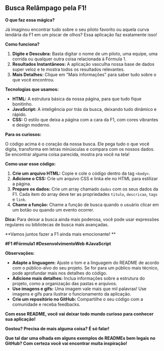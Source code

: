## **Busca Relâmpago pela F1!**

**O que faz essa mágica?**

Já imaginou encontrar tudo sobre o seu piloto favorito ou aquela curva lendária da F1 em um piscar de olhos? Essa aplicação faz exatamente isso! ️

**Como funciona?**

1. **Digite e Descubra:** Basta digitar o nome de um piloto, uma equipe, uma corrida ou qualquer outra coisa relacionada à Fórmula 1.
2. **Resultados Instantâneos:** A aplicação vasculha nossa base de dados super veloz e te mostra todos os resultados relevantes.
3. **Mais Detalhes:** Clique em "Mais informações" para saber tudo sobre o que você encontrou. 

**Tecnologias que usamos:**

* **HTML:** A estrutura básica da nossa página, para que tudo fique bonitinho.
* **JavaScript:** A inteligência por trás da busca, deixando tudo dinâmico e rápido.
* **CSS:** O estilo que deixa a página com a cara da F1, com cores vibrantes e design moderno.

**Para os curiosos:**

O código acima é o coração da nossa busca. Ele pega tudo o que você digita, transforma em letras minúsculas e compara com os nossos dados. Se encontrar alguma coisa parecida, mostra pra você na tela! 

**Como usar esse código:**

1. **Crie um arquivo HTML:** Copie e cole o código dentro da tag `<body>`.
2. **Adicione o CSS:** Crie um arquivo CSS e linka ele no HTML para estilizar a página.
3. **Prepare os dados:** Crie um array chamado `dados` com os seus dados da F1. Cada item do array deve ter as propriedades `titulo`, `descricao`, `tags` e `link`.
4. **Chame a função:** Chame a função de busca quando o usuário clicar em um botão ou quando um evento ocorrer.

**Dica:** Para deixar a busca ainda mais poderosa, você pode usar expressões regulares ou bibliotecas de busca mais avançadas.

**Vamos juntos fazer a F1 ainda mais emocionante! **

**#F1 #Fórmula1 #DesenvolvimentoWeb #JavaScript**

**Observações:**

* **Adapte a linguagem:** Ajuste o tom e a linguagem do README de acordo com o público-alvo do seu projeto. Se for para um público mais técnico, pode aprofundar mais nos detalhes do código.
* **Adicione mais detalhes:** Inclua informações sobre a estrutura do projeto, como a organização das pastas e arquivos.
* **Use imagens e gifs:** Uma imagem vale mais que mil palavras! Use imagens e gifs para ilustrar o funcionamento da aplicação.
* **Crie um repositório no GitHub:** Compartilhe o seu código com a comunidade e receba feedbacks.

**Com esse README, você vai deixar todo mundo curioso para conhecer sua aplicação!**

**Gostou? Precisa de mais alguma coisa? É só falar!**

**Que tal dar uma olhada em alguns exemplos de READMEs bem legais no GitHub? Com certeza você vai encontrar muita inspiração!**
